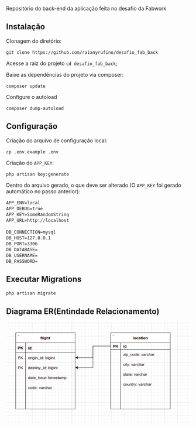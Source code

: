 Repositório do back-end da aplicação feita no desafio da Fabwork

## Instalação 

Clonagem do diretório:
```
git clone https://github.com/raianyrufino/desafio_fab_back
```

Acesse a raiz do projeto `cd desafio_fab_back`;

Baixe as dependências do projeto via composer:
```
composer update
```

Configure o autoload
```
composer dump-autoload
```

## Configuração
Criação do arquivo de configuração local:
```
cp .env.example .env
```

Criação do `APP_KEY`:
```
php artisan key:generate
```

Dentro do arquivo gerado, o que deve ser alterado (O `APP_KEY` foi gerado automático no passo anterior):
```
APP_ENV=local
APP_DEBUG=true
APP_KEY=SomeRandomString
APP_URL=http://localhost

DB_CONNECTION=mysql
DB_HOST=127.0.0.1
DB_PORT=3306
DB_DATABASE=
DB_USERNAME=
DB_PASSWORD=
```
## Executar Migrations
```
php artisan migrate
```

## Diagrama ER(Entindade Relacionamento)

![diagrama er](./diagrama_desafio_fab.jpeg)
